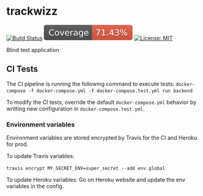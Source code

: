 # trackwizz

[![Build Status](https://travis-ci.org/trackwizz/trackwizz.svg?branch=master)](https://travis-ci.org/trackwizz/trackwizz)
![coverage](./backend/badges/coverage.svg)
[![License: MIT](https://img.shields.io/badge/License-MIT-yellow.svg)](https://opensource.org/licenses/MIT)

Blind test application

## CI Tests

The CI pipeline is running the following command to execute tests:
`docker-compose -f docker-compose.yml -f docker-compose.test.yml run backend`

To modify the CI tests, override the default `docker-compose.yml` behavior by writting new configuration in `docker-compose.test.yml`.

### Environment variables

Environment variables are stored encrypted by Travis for the CI and Heroku for prod.

To update Travis variables:

```travis encrypt MY_SECRET_ENV=super_secret --add env.global```

To update Heroku variables:
Go on Heroku website and update the env variables in the config.
